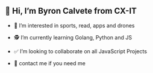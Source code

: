 ## 👋 Hi, I’m Byron Calvete from CX-IT
- 👀 I’m interested in sports, read, apps and drones

- 🕵 I’m currently learning Golang, Python and JS

- ✅ I’m looking to collaborate on all JavaScript Projects

- 📩 contact me if you need me

<!---
bcalvete/bcalvete is a ✨ special ✨ repository because its `README.md` (this file) appears on your GitHub profile.
You can click the Preview link to take a look at your changes.
--->
